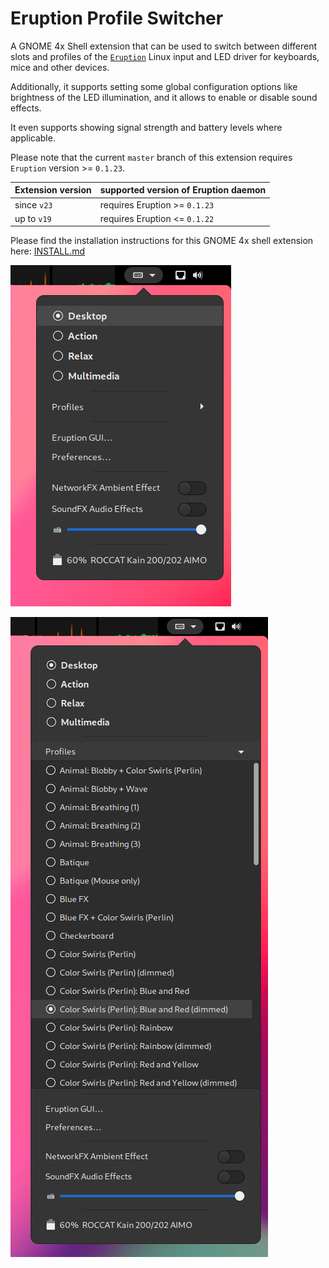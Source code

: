 # Eruption Profile Switcher

A GNOME 4x Shell extension that can be used to switch between different
slots and profiles of the [`Eruption`](https://github.com/X3n0m0rph59/eruption)
Linux input and LED driver for keyboards, mice and other devices.

Additionally, it supports setting some global configuration options like
brightness of the LED illumination, and it allows to enable or disable sound effects.

It even supports showing signal strength and battery levels where applicable.

Please note that the current `master` branch of this extension requires `Eruption` version >= `0.1.23`.

| Extension version | supported version of Eruption daemon |
| ----------------- | ------------------------------------ |
| since `v23` | requires Eruption >= `0.1.23` |
| up to `v19` | requires Eruption <= `0.1.22` |

Please find the installation instructions for this GNOME 4x shell extension here: [INSTALL.md](./INSTALL.md)

![screenshot-01.png](assets/screenshot-01.jpg)

![screenshot-02.png](assets/screenshot-02.jpg)
